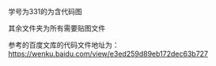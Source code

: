 学号为331的为含代码图

其余文件夹为所有需要贴图文件

参考的百度文库的代码文件地址为：https://wenku.baidu.com/view/e3ed259d89eb172dec63b727
